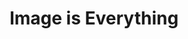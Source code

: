 ---
ee_id: '207'
site: '1'
type: '5'
title: Image is Everything
url: image-is-everything
year: '2010'
venue: Galerie Thaddaeus Ropac
state_country: Paris
pitch: "<p>First show of all new work I did with leaving the lights on in the gallery.
  Took the title from the Agassi book I was reading at the time. Highly recommended
  (the book)! </p>"
ps:
imgs: Ropac-Paris-2010-11-install-1-database-GR.jpg,Ropac-Paris-2010-11-install-2-database-GR.jpg,Ropac-Paris-2010-11-install-3-database-GR.jpg
things: "[72] 2010-003 Theres Always One At Every Party - 2010-003-theres-always-one-at-every-party,[144]
  2010-076 Sports Products - 2010-076-sports-products,[145] 2010-077 Sports Products
  - 2010-077-sports-products,[146] 2010-078 Sports Products - 2010-078-sports-products,[147]
  2010-079 Skipping Stones - 2010-079-skipping-stones,[149] 2010-081 Hello World -
  2010-081-hello-world,[152] 2010-085 Since U Been Gone - 2010-085-since-u-been-gone,[151]
  2010-089 Timeless Standards - 2010-089-timeless-standards-4,[150] 2010-087 Timeless
  Standards - 2010-087-timeless-standards-2,[153] 2010-092 Timeless Standards - 2010-092-timeless-standards-7,[154]
  2010-093 Timeless Standards - 2010-093-timeless-standards-8,[97] 2010-021 Bronzer
  Flash! - 2010-021-bronzer-flash,[141] 2010-044 Photoshop CS - 2010-044-photoshop-cs,[142]
  2010-045 Photoshop CS - 2010-045-photoshop-cs,[140] 2010-046 Photoshop CS - 2010-046-photoshop-cs,[143]
  2010-047 Photoshop CS - 2010-047-photoshop-cs"
layout: shows
---